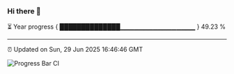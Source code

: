 ### Hi there 👋

⏳ Year progress { ██████████████▁▁▁▁▁▁▁▁▁▁▁▁▁▁▁▁ } 49.23 %

---

⏰ Updated on Sun, 29 Jun 2025 16:46:46 GMT

![Progress Bar CI](https://github.com/IshwaranRudhara/GIT-ACTION/workflows/Progress%20Bar%20CI/badge.svg)
